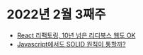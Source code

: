 # 2022년 2월 3째주

- [React 리팩토링, 10년 넘은 리디북스 웹도 OK](https://ridicorp.com/story/react-refactoring-ridibooks-web/)
- [Javascript에서도 SOLID 원칙이 통할까?](https://velog.io/@teo/Javascript%EC%97%90%EC%84%9C%EB%8F%84-SOLID-%EC%9B%90%EC%B9%99%EC%9D%B4-%ED%86%B5%ED%95%A0%EA%B9%8C)
